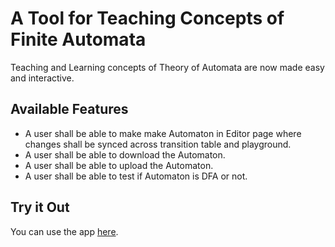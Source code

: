 # A Tool for Teaching Concepts of Finite Automata

Teaching and Learning concepts of Theory of Automata are now made easy and interactive.

## Available Features

- A user shall be able to make make Automaton in Editor page where changes shall be synced across transition table and playground.
- A user shall be able to download the Automaton.
- A user shall be able to upload the Automaton.
- A user shall be able to test if Automaton is DFA or not.

## Try it Out

You can use the app [here](https://anserwaseem.github.io/automadeasy).

